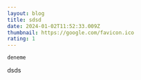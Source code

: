 ```yaml
---
layout: blog
title: sdsd
date: 2024-01-02T11:52:33.009Z
thumbnail: https://google.com/favicon.ico
rating: 1
---
```

```
deneme
```

dsds